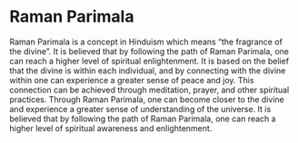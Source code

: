 # Raman Parimala

Raman Parimala is a concept in Hinduism which means “the fragrance of the divine”. It is believed that by following the path of Raman Parimala, one can reach a higher level of spiritual enlightenment. It is based on the belief that the divine is within each individual, and by connecting with the divine within one can experience a greater sense of peace and joy. This connection can be achieved through meditation, prayer, and other spiritual practices. Through Raman Parimala, one can become closer to the divine and experience a greater sense of understanding of the universe. It is believed that by following the path of Raman Parimala, one can reach a higher level of spiritual awareness and enlightenment.
